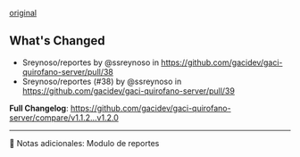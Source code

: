 [original](https://github.com/gacidev/gaci-quirofano-server/releases/tag/v1.2.0)

## What's Changed
* Sreynoso/reportes by @ssreynoso in https://github.com/gacidev/gaci-quirofano-server/pull/38
* Sreynoso/reportes (#38) by @ssreynoso in https://github.com/gacidev/gaci-quirofano-server/pull/39


**Full Changelog**: https://github.com/gacidev/gaci-quirofano-server/compare/v1.1.2...v1.2.0

---

📝 Notas adicionales:
Modulo de reportes